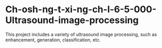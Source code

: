 # Ch-osh-ng-t-xi-ng-ch-l-6-5-000-Ultrasound-image-processing
This project includes a variety of ultrasound image processing, such as enhancement, generation, classification, etc.
